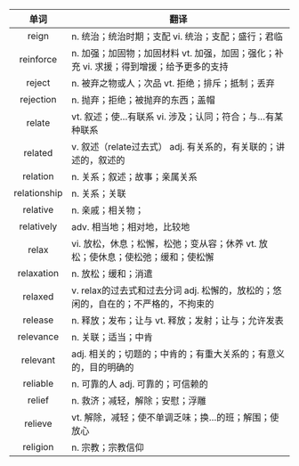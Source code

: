 |单词|翻译  |
|:--:|--| 
|	reign  		|		n. 统治；统治时期；支配 vi. 统治；支配；盛行；君临	|		
|	reinforce  		|		n. 加强；加固物；加固材料 vt. 加强，加固；强化；补充 vi. 求援；得到增援；给予更多的支持	|		
|	reject  		|		n. 被弃之物或人；次品 vt. 拒绝；排斥；抵制；丢弃	|		
|	rejection  		|		n. 抛弃；拒绝；被抛弃的东西；盖帽	|		
|	relate  		|		vt. 叙述；使…有联系 vi. 涉及；认同；符合；与…有某种联系	|		
|	related  		|		v. 叙述（relate过去式） adj. 有关系的，有关联的；讲述的，叙述的	|		
|	relation  		|		n. 关系；叙述；故事；亲属关系	|		
|	relationship  		|		n. 关系；关联	|		
|	relative  		|		n. 亲戚；相关物；	|		
|	relatively  		|		adv. 相当地；相对地，比较地	|		
|	relax  		|		vi. 放松，休息；松懈，松弛；变从容；休养 vt. 放松；使休息；使松弛；缓和；使松懈	|		
|	relaxation  		|		n. 放松；缓和；消遣	|		
|	relaxed  		|		v. relax的过去式和过去分词 adj. 松懈的，放松的；悠闲的，自在的；不严格的，不拘束的	|		
|	release  		|		n. 释放；发布；让与 vt. 释放；发射；让与；允许发表	|		
|	relevance  		|		n. 关联；适当；中肯	|		
|	relevant  		|		adj. 相关的；切题的；中肯的；有重大关系的；有意义的，目的明确的	|		
|	reliable  		|		n. 可靠的人 adj. 可靠的；可信赖的	|		
|	relief  		|		n. 救济；减轻，解除；安慰；浮雕	|		
|	relieve  		|		vt. 解除，减轻；使不单调乏味；换…的班；解围；使放心	|		
|	religion  		|		n. 宗教；宗教信仰	|		
